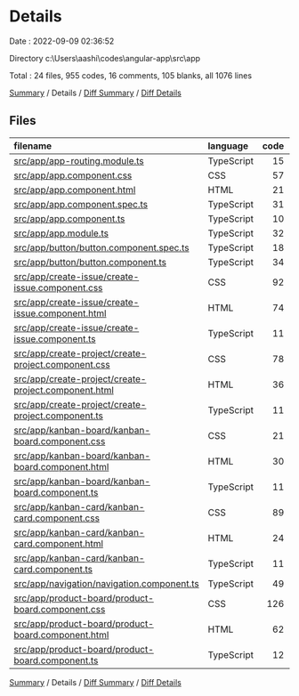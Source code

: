 # Details

Date : 2022-09-09 02:36:52

Directory c:\\Users\\aashi\\codes\\angular-app\\src\\app

Total : 24 files,  955 codes, 16 comments, 105 blanks, all 1076 lines

[Summary](results.md) / Details / [Diff Summary](diff.md) / [Diff Details](diff-details.md)

## Files
| filename | language | code | comment | blank | total |
| :--- | :--- | ---: | ---: | ---: | ---: |
| [src/app/app-routing.module.ts](/src/app/app-routing.module.ts) | TypeScript | 15 | 0 | 2 | 17 |
| [src/app/app.component.css](/src/app/app.component.css) | CSS | 57 | 0 | 8 | 65 |
| [src/app/app.component.html](/src/app/app.component.html) | HTML | 21 | 0 | 2 | 23 |
| [src/app/app.component.spec.ts](/src/app/app.component.spec.ts) | TypeScript | 31 | 0 | 5 | 36 |
| [src/app/app.component.ts](/src/app/app.component.ts) | TypeScript | 10 | 0 | 1 | 11 |
| [src/app/app.module.ts](/src/app/app.module.ts) | TypeScript | 32 | 0 | 2 | 34 |
| [src/app/button/button.component.spec.ts](/src/app/button/button.component.spec.ts) | TypeScript | 18 | 0 | 6 | 24 |
| [src/app/button/button.component.ts](/src/app/button/button.component.ts) | TypeScript | 34 | 0 | 3 | 37 |
| [src/app/create-issue/create-issue.component.css](/src/app/create-issue/create-issue.component.css) | CSS | 92 | 3 | 8 | 103 |
| [src/app/create-issue/create-issue.component.html](/src/app/create-issue/create-issue.component.html) | HTML | 74 | 0 | 1 | 75 |
| [src/app/create-issue/create-issue.component.ts](/src/app/create-issue/create-issue.component.ts) | TypeScript | 11 | 0 | 5 | 16 |
| [src/app/create-project/create-project.component.css](/src/app/create-project/create-project.component.css) | CSS | 78 | 2 | 7 | 87 |
| [src/app/create-project/create-project.component.html](/src/app/create-project/create-project.component.html) | HTML | 36 | 0 | 1 | 37 |
| [src/app/create-project/create-project.component.ts](/src/app/create-project/create-project.component.ts) | TypeScript | 11 | 0 | 6 | 17 |
| [src/app/kanban-board/kanban-board.component.css](/src/app/kanban-board/kanban-board.component.css) | CSS | 21 | 1 | 3 | 25 |
| [src/app/kanban-board/kanban-board.component.html](/src/app/kanban-board/kanban-board.component.html) | HTML | 30 | 0 | 1 | 31 |
| [src/app/kanban-board/kanban-board.component.ts](/src/app/kanban-board/kanban-board.component.ts) | TypeScript | 11 | 0 | 5 | 16 |
| [src/app/kanban-card/kanban-card.component.css](/src/app/kanban-card/kanban-card.component.css) | CSS | 89 | 5 | 12 | 106 |
| [src/app/kanban-card/kanban-card.component.html](/src/app/kanban-card/kanban-card.component.html) | HTML | 24 | 0 | 1 | 25 |
| [src/app/kanban-card/kanban-card.component.ts](/src/app/kanban-card/kanban-card.component.ts) | TypeScript | 11 | 0 | 5 | 16 |
| [src/app/navigation/navigation.component.ts](/src/app/navigation/navigation.component.ts) | TypeScript | 49 | 1 | 5 | 55 |
| [src/app/product-board/product-board.component.css](/src/app/product-board/product-board.component.css) | CSS | 126 | 4 | 7 | 137 |
| [src/app/product-board/product-board.component.html](/src/app/product-board/product-board.component.html) | HTML | 62 | 0 | 6 | 68 |
| [src/app/product-board/product-board.component.ts](/src/app/product-board/product-board.component.ts) | TypeScript | 12 | 0 | 3 | 15 |

[Summary](results.md) / Details / [Diff Summary](diff.md) / [Diff Details](diff-details.md)